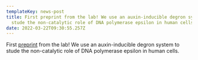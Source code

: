 ```yaml
---
templateKey: news-post
title: First preprint from the lab! We use an auxin-inducible degron system to
  stude the non-catalytic role of DNA polymerase epsilon in human cells.
date: 2022-03-22T09:30:55.257Z
---
```

First [preprint](https://www.biorxiv.org/content/10.1101/2022.03.21.485102v1) from the lab! We use an auxin-inducible degron system to stude the non-catalytic role of DNA polymerase epsilon in human cells.